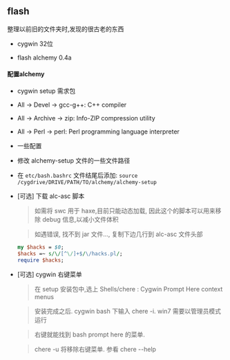 flash
-----

整理以前旧的文件夹时,发现的很古老的东西

 * cygwin 32位

 * flash alchemy 0.4a

#### 配置alchemy

 * cygwin setup 需求包

  - All -> Devel -> gcc-g++: C++ compiler

  - All -> Archive -> zip: Info-ZIP compression utility

  - All -> Perl -> perl: Perl programming language interpreter

 * 一些配置

  - 修改 alchemy-setup 文件的一些文件路径

  - 在 `etc/bash.bashrc` 文件结尾后添加: `source /cygdrive/DRIVE/PATH/TO/alchemy/alchemy-setup`

 * [可选] 下载 alc-asc 脚本

	> 如需将 swc 用于 haxe,目前只能动态加载, 因此这个的脚本可以用来移除 debug 信息,以减小文件体积

	> 如遇错误, 找不到 jar 文件..., 复制下边几行到 alc-asc 文件头部

	```perl
	my $hacks = $0;
	$hacks =~ s/\/[^\/]+$/\/hacks.pl/;
	require $hacks; 
	```

 * [可选] cygwin 右键菜单

	> 在 setup 安装包中,选上 Shells/chere : Cygwin Prompt Here context menus

	> 安装完成之后. cygwin bash 下输入 chere -i. win7 需要以管理员模式运行
	
	> 右键就能找到 bash prompt here 的菜单.

	> chere -u 将移除右键菜单. 参看 chere --help
